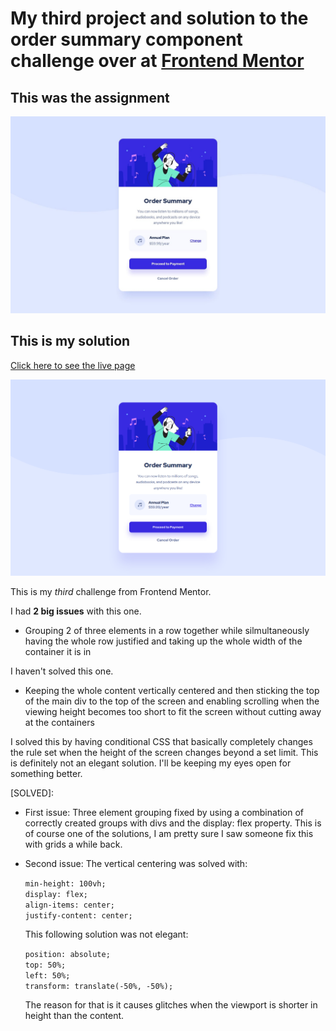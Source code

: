 # My third project and solution to the order summary component challenge over at [Frontend Mentor](https://www.frontendmentor.io/challenges)

## This was the assignment

![](./design/desktop-design.jpg)

## This is my solution

[Click here to see the live page](https://arthurpog.github.io/order-summary-component/)

![](./design/my_solution.png)

This is my *third* challenge from Frontend Mentor.

I had **2 big issues** with this one.

- Grouping 2 of three elements in a row together while silmultaneously having the whole row justified and taking up the whole width of the container it is in

I haven't solved this one.

- Keeping the whole content vertically centered and then sticking the top of the main div to the top of the screen and enabling scrolling when the viewing height becomes too short to fit the screen without cutting away at the containers

I solved this by having conditional CSS that basically completely changes the rule set when the height of the screen changes beyond a set limit. This is definitely not an elegant solution. I'll be keeping my eyes open for something better.

[SOLVED]:

- First issue: Three element grouping fixed by using a combination of correctly created groups with divs and the display: flex property. This is of course one of the solutions, I am pretty sure I saw someone fix this with grids a while back.

- Second issue: The vertical centering was solved with:

    `min-height: 100vh;`<br>
    `display: flex;`<br>
    `align-items: center;`<br>
    `justify-content: center;`<br>

    This following solution was not elegant:

    `position: absolute;`<br>
    `top: 50%;`<br>
    `left: 50%;`<br>
    `transform: translate(-50%, -50%);`<br>

    The reason for that is it causes glitches when the viewport is shorter in height than the content.
